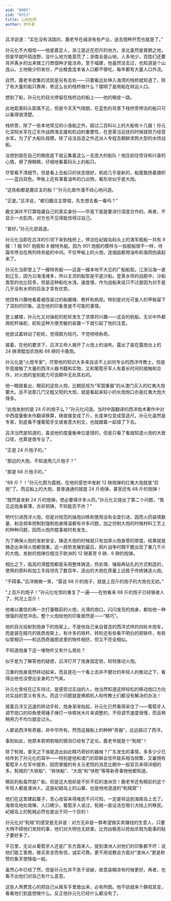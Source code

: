 ```yaml
---
aid: "0005"
zid: "0311"
title: 心知肚明
author: 吹牛者
---
```


吕洋说道：“实在没有活路的，鹿老爷在闽浙有些产业，送去佃种开荒也就是了。”

孙元化不大相信——他是嘉定人，浙江是近在咫尺的地方。浙北虽然是膏腴之地，但是早就阡陌连野，没什么地方能垦荒了；浙南全是山地，人多地少，百姓们还要背井离乡的出来做工行商佃种才能活命。至于福建，他虽然没去过，也知道是个山连山，土地极少的省份，产出粮食连本省人口都不够吃，每年都有大量人口外流。

自然，鹿老爷收集的流民是另有去处——只要看远处伸入海湾的栈桥就知道了。除了有大量的船只靠岸，修这么长的栈桥做什么？摆明了是用船在转运人口。

想到了船，孙元化的目光停留在栈桥边的船上——他的眼皮一跳。

此地距离码头距离不近，但是今天天气晴朗，在蓝色的背景下栈桥旁停泊的船只可以看得很清楚。

栈桥旁，除了一些本地常见的小渔船之外，超过二百料以上的大船有十几艘！孙元化深知水军在辽东作战跨海支援和机动的重要性，在登莱当巡抚的时候就努力经营水军。为了扩大船队规模，除了设法自造之外还派人专程去朝鲜求购大型的水师战船。

没想到就在自己的眼皮底下就云集着这么一支庞大的船队！他压抑住惊讶和兴奋的心情，擦了擦眼睛，仔细地看着码头上的船只。

尽管看不清细节，但是看上去船只的状态很好，帆缆几乎是新的，船尾飘扬着旗帜——蓝白双色。甲板上还有罩着油布的凸出物，看形状似乎是大炮。

“这些船都是鹿庄主的船？”孙元化故作漫不经心地问道。

“正是。”吕洋说，“都归鹿庄主管辖，先生想去看一看吗？”

鹿文渊并不打算隐藏自己的真实身份——毕竟下面是要进行深度合作的。再者，不显示一点肌肉，对方也不见得能信得过自己。

“甚好。”孙元化颔首道。

孙元化当即在吕洋的引领下来到栈桥上，停泊在屺姆岛码头上的海军舰船一共有 9 艘：1 艘 901 炮舰和 8 艘特务艇。因为 901 炮舰的模样与一般舰船很不一样，待霜号停泊在两列特务艇的中间。不仅甲板上的火炮，连烟囱都用油布和渔网伪装起来了。

孙元化当即登上了一艘特务艇——这是一艘本地不大见的广船船型。江浙沿海一直到辽东，因为沿海浅滩多，所以主流的船型是平底沙船。登莱水师的战舰中，沙船类型的也比较多。但是这种船吃水浅，速度慢，作为战船来说只不过是因为对手是几乎没有水师的后金才享有优势。

他饶有兴趣地看着被改装过的船艉楼、桅杆和帆缆。特别是对光可鉴人的甲板留下了深刻的印象。这在他的印象里是不可能的事情。

登上艉楼，孙元化又对操舵的舵轮发生了浓厚的兴趣——这会的帆船，无论中外都用舵杆操舵，舵轮这种方便灵敏的装置一下就引起了他的注意。

他尝试着转动了舵轮，觉得颇为轻巧，不觉啧啧称奇。

接着，在他的要求下，吕洋又命人揭开了火炮上的油布。露出了装在露炮台上的 24 磅滑膛加农炮和 68 磅的卡隆炮。

孙元化是“火炮专家”，尽管他的知识大多来自谈不上如何专业的西洋传教士，但是毕竟接触了大量的西洋火器书籍和实物，又和葡萄牙军人有着长时间的接触和合作，对火炮的鉴别能力可说朝中无处其右的。

他一眼就看出，眼前的这些火炮，比朝廷视为“军国重器”的从澳门买入的红夷大炮要大。且不说那几门又粗又短的大炮，就是看起来较小的长炮炮口亦是红夷大炮大得多。

“此炮发射的是 24 斤的炮子么？”孙元化问道。当时中国翻译的西洋炮术著作中对中西度量衡未作翻译换算，磅直接变成了斤，长度单位变成营造尺。孙元化虽然是专家，到底看不懂葡萄牙文或者意大利文，也就跟着一起错了下去。

吕洋当然是知道的，虽说他的度量衡单位是错的，但是只看了看就知道火炮的大致口径，也算是很专业了。

“正是 24 斤炮子的。”

“那边的大炮，不知道用几斤炮子？”

“那是 68 斤炮子的。”

“68 斤？！”孙元化颇为震撼。在他的感觉中发射 12 磅炮弹的红夷大炮就是“巨炮”了。而这船上的大炮，普普通通的就是 24 斤炮弹，甚至还有 68 斤的炮弹！

“既然是发射 24 斤的炮弹，想必要填许多火药。”孙元化又提出了第二个问题，“我见这炮身甚薄，亦非铜铸，不知能否不炸？”

明代引进西洋火炮，但是对规范的操炮训练和使用没有全盘引进，因而火药装填数量、射击频率控制到强制炮身降温都有许多问题，加之仿制大炮的时候材料工艺上的种种问题，因而火炮炸膛事故时有发生。

为了确保火炮的发射安全，铸造大炮的时候就只有加厚火炮身管的厚度。结果就是铸造出来得火炮都很重。这一趋势发展到最后，鸦片战争时期干脆出现了重几千斤的大炮，发射的炮弹仅相当于欧洲的 12 磅甚至 9 磅、6 磅的炮弹。

相比之下，临高的滑膛炮都是采用整体铸造，热处理、锤锻再钻孔的方式制造的，使用的原料和加工手段领先了数百年，造出的大炮在质量上远胜于传统铸造火炮。

“不碍事。”吕洋微微一笑，“莫说 68 斤的炮子，就是上百斤的炮子的大炮也无妨。”

“上百斤的炮子！”孙元化吃惊的重复了一遍——在他看来 68 斤的炮子已经够骇人了，何况上百斤！

他难以置信的再一次打量眼前的火炮，光滑的炮口，闪闪发亮的炮身，都给他一种很强的视觉冲击。整个火炮给他的印象居然是——“精巧”。

他的目光投射到炮身下的炮架上，不是他自己亲自督造的西洋式样的四轮木炮车，而是装在精巧的铁质炮架上，有许多的铁杆、转轮还有些看不明白的铜铁件，有些似曾相识——和远西奇器图说里的物件相仿，但又不完全相似。

不知道炮身下这一堆物件又有什么用处？

似乎是为了解答他的疑惑，吕洋打开了炮身固定锁，轻轻推动火炮。

沉重的炮身竟然转动起来，而且是在一个看上去并不健壮的年轻人的推动之下，看得出他也没使出全身的力气来。

孙元化曾经在辽东待过，是感受过实战的人，他当然知道这样轻松的移动炮口方向对实战的意义有多大。而这个问题就是佛郎机人和传教士们都没有解决的办法！

接着吕洋又迅速的转动手轮，炮身渐渐抬起，孙元化已然看得呆住了——葡萄牙人调节炮口的仰角使用锤子捶打一块楔状木片来调整的，不但调节速度很慢，而且稍稍用力不均匀就会过头。

人都说西洋有奇器，非中华所有。然而这艘船上的种种“奇器”，远远超过了西洋。

事到如此，他原本若明若暗的猜测已经有了定论。鹿老爷就是个“髡贼”！

除了髡贼，普天之下谁能造出如此精巧奇妙的器械？广东发生的事情，多多少少已经传到了孙元化的耳中——特别是他和澳门的耶稣会信件联系相当频繁，又雇佣有葡萄牙人在军中服务，因而掌握的有关元老院的消息比朝中一般官员来得详细的多。髡贼的“大铁船”、“铁快船”、“大炮”和“快枪”等等新奇事物他都知道。

眼前的船虽然是广船，但是这大炮却是不折不扣的澳洲货！鹿老爷还有眼前的这个年轻人都是澳洲人，这座屺姆岛上的山寨，也是地地道道的“髡贼窝”！

他们在这里建起寨子，苦心收容来得难民不问可知，一定是转运到海南岛上去了。海南岛地处南陲，人口稀少。葡萄牙人说过，髡贼一直设法在吸引大陆上的移民。屺姆岛上的髡贼必然也是出于同一个目的！

孙元化对“髡贼”的感受是无非是：对方无非是一群希望做买卖赚钱的生意人，只要大明不碍他们发财的事，他们对大明也无妨害。比穷凶极恶以抢劫杀戮为能事的鞑子要好多了。

平日里，无论从葡萄牙人还是广东方面来人，提到澳洲人对他们的印象都不坏：说他们能工善商，做买卖言而有信，诚实可靠。更不用说教会方面对“澳洲人”更是称赞的象天使降临一般。

虽然心中已经了然，但是孙元化并不急于说破，故意装糊涂有时候更好。再者，也看不出他们对自己有什么恶意。

这些人煞费苦心的把自己从叛军手里救出来，必有所图。他不妨就来个静观其变，看看他们到底想做什么。反正他孙元化已经什么都没有了。
